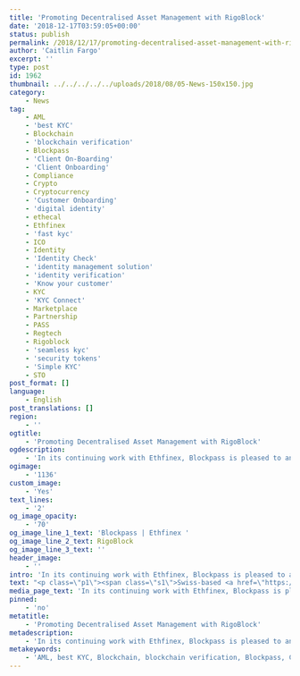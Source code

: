 ```yaml
---
title: 'Promoting Decentralised Asset Management with RigoBlock'
date: '2018-12-17T03:59:05+00:00'
status: publish
permalink: /2018/12/17/promoting-decentralised-asset-management-with-rigoblock
author: 'Caitlin Fargo'
excerpt: ''
type: post
id: 1962
thumbnail: ../../../../../uploads/2018/08/05-News-150x150.jpg
category:
    - News
tag:
    - AML
    - 'best KYC'
    - Blockchain
    - 'blockchain verification'
    - Blockpass
    - 'Client On-Boarding'
    - 'Client Onboarding'
    - Compliance
    - Crypto
    - Cryptocurrency
    - 'Customer Onboarding'
    - 'digital identity'
    - ethecal
    - Ethfinex
    - 'fast kyc'
    - ICO
    - Identity
    - 'Identity Check'
    - 'identity management solution'
    - 'identity verification'
    - 'Know your customer'
    - KYC
    - 'KYC Connect'
    - Marketplace
    - Partnership
    - PASS
    - Regtech
    - Rigoblock
    - 'seamless kyc'
    - 'security tokens'
    - 'Simple KYC'
    - STO
post_format: []
language:
    - English
post_translations: []
region:
    - ''
ogtitle:
    - 'Promoting Decentralised Asset Management with RigoBlock'
ogdescription:
    - 'In its continuing work with Ethfinex, Blockpass is pleased to announce that it is now helping to facilitate decentralised asset management as RigoBlock launches its ICO on Ethfinex’s token sale platform. Created to streamline the ICO process for all parties, Ethfinex’s platform utilises Blockpass’ user-centric, verified identity profiles to enable compliance with global regulations. Thanks to the Blockpass-Ethfinex partnership, RigoBlock can safely and simply offer its Rigo Token (‘GRG’) to purchasers. The RigoBlock ICO launches on the 18th of December with a soft cap of US$ 2,000,000 and a hard cap of US$ 10,000,000 to realise this goal.'
ogimage:
    - '1136'
custom_image:
    - 'Yes'
text_lines:
    - '2'
og_image_opacity:
    - '70'
og_image_line_1_text: 'Blockpass | Ethfinex '
og_image_line_2_text: RigoBlock
og_image_line_3_text: ''
header_image:
    - ''
intro: 'In its continuing work with Ethfinex, Blockpass is pleased to announce that it is now helping to facilitate decentralised asset management as RigoBlock launches its ICO on Ethfinex’s token sale platform. Created to streamline the ICO process for all parties, Ethfinex’s platform utilises Blockpass’ user-centric, verified identity profiles to enable compliance with global regulations. Thanks to the Blockpass-Ethfinex partnership, RigoBlock can safely and simply offer its Rigo Token (‘GRG’) to purchasers. The RigoBlock ICO launches on the 18th of December with a soft cap of US$ 2,000,000 and a hard cap of US$ 10,000,000 to realise this goal.'
text: "<p class=\"p1\"><span class=\"s1\">Swiss-based <a href=\"https://rigoblock.com/\">RigoBlock</a> has been designed to revolutionise the asset management industry, enabling anyone from any location to set up and manage a decentralised token pool in a manner that promotes transparency, control, flexibility and governance. Developers are able to build their own distributed asset management platforms on the RigoBlock protocol and utilise its capabilities. By creating a ‘Proof of Performance’ incentive algorithm, RigoBlock has removed the need for management fees, facilitating a new generation of asset management.\r\n</span></p>\r\n<p class=\"p1\"><span class=\"s1\"><a href=\"https://www.ethfinex.com/\">Ethfinex</a> seeks to provide quick and direct access to high-quality ERC20 crowdsales, whilst providing an information and discussion platform for users in order to allow them to optimise their trading experience. As a spin-off of Bitfinex, Ethfinex makes use of Bitfinex’s trading engine and customer experience expertise to deliver the most highly liquid and advanced trading platform available for ERC20 tokens and crowdsales.</span></p>\r\n<p class=\"p1\"><span class=\"s1\">Blockpass is a <a href=\"https://www.blockpass.org/digital-identity/\">digital identity</a> application and service that brings control of data back to the user. Blockpass provides a streamlined and cost-effective user onboarding process for regulated industries and any kind of online service. From the Blockpass application, users can create, store and manage their data-secure digital identity, which can be used to access an entire ecosystem of services or for token purchase.<span class=\"Apple-converted-space\">\_ </span>\r\n</span></p>\r\n<p class=\"p1\"><span class=\"s1\">The digitisation of assets is expected to become mainstream in the near future and RigoBlock, Blockpass and Ethfinex are working at the forefront of technology to provide this in a regulated manner. This is the second ICO to be held on Ethfinex’s token sale platform following its integration of Blockpass, with many more to come in the future. The first implementation was with privacy protocol Dusk at the end of November.</span></p>\r\n<p class=\"p1\"><span class=\"s1\">Blockpass CEO, <a href=\"https://www.linkedin.com/in/adamvaziri/\">Adam Vaziri</a>, commented: “We are excited to assist RigoBlock in improving asset management through our partnership with Ethfinex. Decentralised asset management is increasingly important as we begin to move to a tokenised economy. Transparency, flexibility and control are the hallmarks of blockchain technology and we are proud to support projects like RigoBlock which bring these types of user-centric solutions to the masses.”</span></p>\r\n<p class=\"p1\"><span class=\"s1\">Members of the Blockpass team are working on many more partnerships and integrations which will be announced, including further developments through the Blockpass-Ethfinex partnership. Check out updates from Blockpass, Ethfinex and RigoBlock to find out more details on this development and more in the coming weeks.</span></p>"
media_page_text: 'In its continuing work with Ethfinex, Blockpass is pleased to announce that it is now helping to facilitate decentralised asset management as RigoBlock launches its ICO on Ethfinex’s token sale platform. Created to streamline the ICO process for all parties, Ethfinex’s platform utilises Blockpass’ user-centric, verified identity profiles to enable compliance with global regulations. Thanks to the Blockpass-Ethfinex partnership, RigoBlock can safely and simply offer its Rigo Token (‘GRG’) to purchasers. The RigoBlock ICO launches on the 18th of December with a soft cap of US$ 2,000,000 and a hard cap of US$ 10,000,000 to realise this goal.'
pinned:
    - 'no'
metatitle:
    - 'Promoting Decentralised Asset Management with RigoBlock'
metadescription:
    - 'In its continuing work with Ethfinex, Blockpass is pleased to announce that it is now helping to facilitate decentralised asset management as RigoBlock launches its ICO on Ethfinex’s token sale platform. Created to streamline the ICO process for all parties, Ethfinex’s platform utilises Blockpass’ user-centric, verified identity profiles to enable compliance with global regulations. Thanks to the Blockpass-Ethfinex partnership, RigoBlock can safely and simply offer its Rigo Token (‘GRG’) to purchasers. The RigoBlock ICO launches on the 18th of December with a soft cap of US$ 2,000,000 and a hard cap of US$ 10,000,000 to realise this goal.'
metakeywords:
    - 'AML, best KYC, Blockchain, blockchain verification, Blockpass, Client On-Boarding, Client Onboarding, Compliance, Crypto, Cryptocurrency, Customer Onboarding, digital identity, ethecal, fast kyc, Identity, Identity Check, identity management solution, identity verification, Know your customer, KYC, KYC Connect, Marketplace, Partnership, PASS, Regtech, seamless kyc, security tokens, Simple KYC, STO, ICO, Ethfinex, RigoBlock'
---
```

<!DOCTYPE html PUBLIC "-//W3C//DTD HTML 4.0 Transitional//EN" "http://www.w3.org/TR/REC-html40/loose.dtd">
<?xml encoding="UTF-8">
